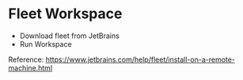 # Fleet Workspace

* Download fleet from JetBrains
* Run  Workspace

Reference: https://www.jetbrains.com/help/fleet/install-on-a-remote-machine.html